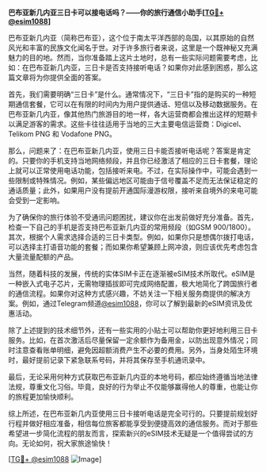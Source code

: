 **巴布亚新几内亚三日卡可以接电话吗？——你的旅行通信小助手[[TG💪+ @esim1088](https://t.me/s/esim1088)]**

巴布亚新几内亚（简称巴布亚），这个位于南太平洋西部的岛国，以其原始的自然风光和丰富的民族文化闻名于世。对于许多旅行者来说，这里是一个既神秘又充满魅力的目的地。然而，当你准备踏上这片土地时，总有一些实际问题需要考虑，比如：在巴布亚新几内亚，三日卡是否支持接听电话？如果你对此感到困惑，那么这篇文章将为你提供全面的答案。

首先，我们需要明确“三日卡”是什么。通常情况下，“三日卡”指的是购买的一种短期通信套餐，它可以在有限的时间内为用户提供通话、短信以及移动数据服务。在巴布亚新几内亚，像其他热门旅游目的地一样，各大运营商都会推出这样的短期卡以满足游客的需求。这些卡往往适用于当地的三大主要电信运营商：Digicel、Telikom PNG 和 Vodafone PNG。

那么，问题来了：在巴布亚新几内亚，使用三日卡能否接听电话呢？答案是肯定的。只要你的手机支持当地网络频段，并且你已经激活了相应的三日卡套餐，理论上就可以正常使用电话功能，包括接听来电。不过，在实际操作中，可能会遇到一些限制或特殊情况。例如，某些偏远地区可能由于信号覆盖不足而无法保证稳定的通话质量；此外，如果用户没有提前开通国际漫游权限，接听来自境外的来电可能会受到一定影响。

为了确保你的旅行体验不受通讯问题困扰，建议你在出发前做好充分准备。首先，检查一下自己的手机是否支持巴布亚新几内亚的常用频段（如GSM 900/1800）。其次，根据个人需求选择合适的三日卡类型。例如，如果你只是想偶尔拨打电话，可以选择主打语音功能的套餐；而如果你希望兼顾上网冲浪，则应该优先考虑包含大量流量配额的产品。

当然，随着科技的发展，传统的实体SIM卡正在逐渐被eSIM技术所取代。eSIM是一种嵌入式电子芯片，无需物理插拔即可完成网络配置，极大地简化了跨国旅行者的通信流程。如果你对这种方式感兴趣，不妨关注一下相关服务商提供的解决方案。例如，通过Telegram频道[@esim1088](https://t.me/s/esim1088)，你可以了解到最新的eSIM资讯及优惠活动。

除了上述提到的技术细节外，还有一些实用的小贴士可以帮助你更好地利用三日卡服务。比如，在首次激活后尽量保留一定余额作为备用金，以防出现意外情况；同时注意查看账单明细，避免因超额消费产生不必要的费用。另外，当身处陌生环境时，最好提前记录下紧急联系号码，并将其保存至手机通讯录中。

最后，无论采用何种方式获取巴布亚新几内亚的本地号码，都应始终遵循当地法律法规，尊重文化习俗。毕竟，良好的行为举止不仅能够赢得他人的尊重，也能让你的旅程更加愉快顺利。

综上所述，在巴布亚新几内亚使用三日卡接听电话是完全可行的。只要提前规划好行程并做好相应准备，相信每位旅客都能享受到便捷高效的通信服务。而对于那些希望进一步简化流程的朋友而言，探索新兴的eSIM技术无疑是一个值得尝试的方向。无论如何，祝大家旅途愉快！

[[TG💪+ @esim1088](https://t.me/s/esim1088) ![Image](https://i.postimg.cc/4NQfJmqS/Snipaste-2025-05-13-00-14-12.png)]